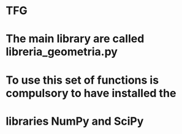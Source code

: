 # TFG
# The main library are called libreria_geometria.py 
# To use this set of functions is compulsory to have installed the
# libraries NumPy and SciPy
